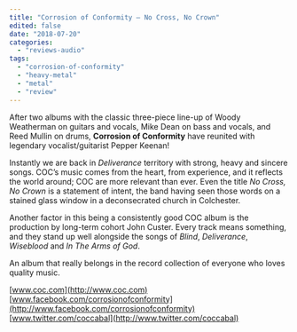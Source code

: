 ```yaml
---
title: "Corrosion of Conformity – No Cross, No Crown"
edited: false
date: "2018-07-20"
categories:
  - "reviews-audio"
tags:
  - "corrosion-of-conformity"
  - "heavy-metal"
  - "metal"
  - "review"
---
```


After two albums with the classic three-piece line-up of Woody Weatherman on guitars and vocals, Mike Dean on bass and vocals, and Reed Mullin on drums, **Corrosion of Conformity** have reunited with legendary vocalist/guitarist Pepper Keenan!

Instantly we are back in _Deliverance_ territory with strong, heavy and sincere songs. COC’s music comes from the heart, from experience, and it reflects the world around; COC are more relevant than ever. Even the title _No Cross, No Crown_ is a statement of intent, the band having seen those words on a stained glass window in a deconsecrated church in Colchester.

Another factor in this being a consistently good COC album is the production by long-term cohort John Custer. Every track means something, and they stand up well alongside the songs of _Blind_, _Deliverance_, _Wiseblood_ and _In The Arms of God_.

An album that really belongs in the record collection of everyone who loves quality music.

[www.coc.com](http://www.coc.com) [www.facebook.com/corrosionofconformity](http://www.facebook.com/corrosionofconformity) [www.twitter.com/coccabal](http://www.twitter.com/coccabal)
